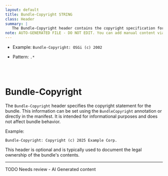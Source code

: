 ```yaml
---
layout: default
title: Bundle-Copyright STRING
class: Header
summary: |
   The Bundle-Copyright header contains the copyright specification for this bundle. Can be set with the BundleCopyright annotation.
note: AUTO-GENERATED FILE - DO NOT EDIT. You can add manual content via same filename in ext folder. 
---
```


- Example: `Bundle-Copyright: OSGi (c) 2002`

- Pattern: `.*`

<!-- Manual content from: ext/bundle_copyright.md --><br /><br />

# Bundle-Copyright

The `Bundle-Copyright` header specifies the copyright statement for the bundle. This information can be set using the `BundleCopyright` annotation or directly in the manifest. It is intended for informational purposes and does not affect bundle behavior.

Example:

```
Bundle-Copyright: Copyright (c) 2025 Example Corp.
```

This header is optional and is typically used to document the legal ownership of the bundle's contents.


<hr />
TODO Needs review - AI Generated content
